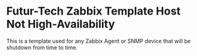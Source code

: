 # Futur-Tech Zabbix Template Host Not High-Availability
This is a template used for any Zabbix Agent or SNMP device that will be shutdown from time to time.

